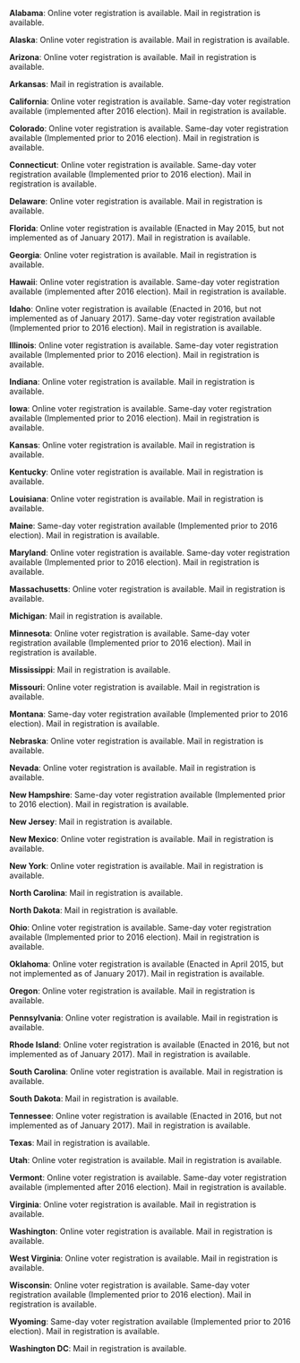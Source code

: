 **Alabama**: Online voter registration is available. Mail in registration is available.

**Alaska**: Online voter registration is available. Mail in registration is available.

**Arizona**: Online voter registration is available. Mail in registration is available.

**Arkansas**: Mail in registration is available.

**California**: Online voter registration is available. Same-day voter registration available (implemented after 2016 election). Mail in registration is available.

**Colorado**: Online voter registration is available. Same-day voter registration available (Implemented prior to 2016 election). Mail in registration is available.

**Connecticut**: Online voter registration is available. Same-day voter registration available (Implemented prior to 2016 election). Mail in registration is available.

**Delaware**: Online voter registration is available. Mail in registration is available.

**Florida**: Online voter registration is available (Enacted in May 2015, but not implemented as of January 2017). Mail in registration is available.

**Georgia**: Online voter registration is available. Mail in registration is available.

**Hawaii**: Online voter registration is available. Same-day voter registration available (implemented after 2016 election). Mail in registration is available.

**Idaho**: Online voter registration is available (Enacted in 2016, but not implemented as of January 2017). Same-day voter registration available (Implemented prior to 2016 election). Mail in registration is available.

**Illinois**: Online voter registration is available. Same-day voter registration available (Implemented prior to 2016 election). Mail in registration is available.

**Indiana**: Online voter registration is available. Mail in registration is available.

**Iowa**: Online voter registration is available. Same-day voter registration available (Implemented prior to 2016 election). Mail in registration is available.

**Kansas**: Online voter registration is available. Mail in registration is available.

**Kentucky**: Online voter registration is available. Mail in registration is available.

**Louisiana**: Online voter registration is available. Mail in registration is available.

**Maine**: Same-day voter registration available (Implemented prior to 2016 election). Mail in registration is available.

**Maryland**: Online voter registration is available. Same-day voter registration available (Implemented prior to 2016 election). Mail in registration is available.

**Massachusetts**: Online voter registration is available. Mail in registration is available.

**Michigan**: Mail in registration is available.

**Minnesota**: Online voter registration is available. Same-day voter registration available (Implemented prior to 2016 election). Mail in registration is available.

**Mississippi**: Mail in registration is available.

**Missouri**: Online voter registration is available. Mail in registration is available.

**Montana**: Same-day voter registration available (Implemented prior to 2016 election). Mail in registration is available.

**Nebraska**: Online voter registration is available. Mail in registration is available.

**Nevada**: Online voter registration is available. Mail in registration is available.

**New Hampshire**: Same-day voter registration available (Implemented prior to 2016 election). Mail in registration is available.

**New Jersey**: Mail in registration is available.

**New Mexico**: Online voter registration is available. Mail in registration is available.

**New York**: Online voter registration is available. Mail in registration is available.

**North Carolina**: Mail in registration is available.

**North Dakota**: Mail in registration is available.

**Ohio**: Online voter registration is available. Same-day voter registration available (Implemented prior to 2016 election). Mail in registration is available.

**Oklahoma**: Online voter registration is available (Enacted in April 2015, but not implemented as of January 2017). Mail in registration is available.

**Oregon**: Online voter registration is available. Mail in registration is available.

**Pennsylvania**: Online voter registration is available. Mail in registration is available.

**Rhode Island**: Online voter registration is available (Enacted in 2016, but not implemented as of January 2017). Mail in registration is available.

**South Carolina**: Online voter registration is available. Mail in registration is available.

**South Dakota**: Mail in registration is available.

**Tennessee**: Online voter registration is available (Enacted in 2016, but not implemented as of January 2017). Mail in registration is available.

**Texas**: Mail in registration is available.

**Utah**: Online voter registration is available. Mail in registration is available.

**Vermont**: Online voter registration is available. Same-day voter registration available (implemented after 2016 election). Mail in registration is available.

**Virginia**: Online voter registration is available. Mail in registration is available.

**Washington**: Online voter registration is available. Mail in registration is available.

**West Virginia**: Online voter registration is available. Mail in registration is available.

**Wisconsin**: Online voter registration is available. Same-day voter registration available (Implemented prior to 2016 election). Mail in registration is available.

**Wyoming**: Same-day voter registration available (Implemented prior to 2016 election). Mail in registration is available.

**Washington DC**: Mail in registration is available.

